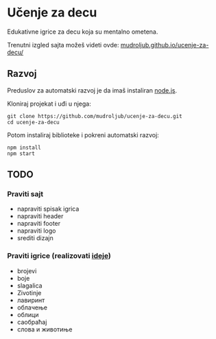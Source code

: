 # Učenje za decu

Edukativne igrice za decu koja su mentalno ometena.

Trenutni izgled sajta možeš videti ovde:
[mudroljub.github.io/ucenje-za-decu/](https://mudroljub.github.io/ucenje-za-decu/)

## Razvoj

Preduslov za automatski razvoj je da imaš instaliran [node.js](https://nodejs.org).

Kloniraj projekat i uđi u njega:
```
git clone https://github.com/mudroljub/ucenje-za-decu.git
cd ucenje-za-decu
```

Potom instaliraj biblioteke i pokreni automatski razvoj:
```
npm install
npm start
```

## TODO

### Praviti sajt

* napraviti spisak igrica
* napraviti header
* napraviti footer
* napraviti logo
* srediti dizajn

### Praviti igrice (realizovati [ideje](IDEJE.md))

* brojevi
* boje
* slagalica
* Zivotinje
* лавиринт
* облачење
* облици
* саобраћај
* слова и животиње
